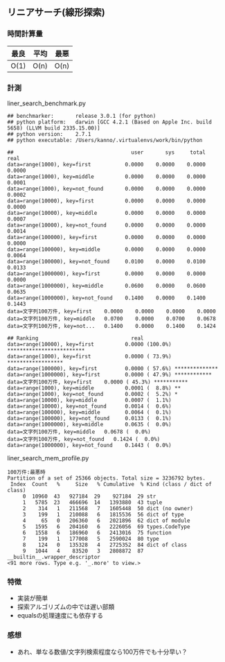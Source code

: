 ## リニアサーチ(線形探索)

### 時間計算量

| 最良 | 平均   | 最悪   |
|------|--------|--------|
| O(1) | O(n) | O(n) |

### 計測

liner_search_benchmark.py

    ## benchmarker:       release 3.0.1 (for python)
    ## python platform:   darwin [GCC 4.2.1 (Based on Apple Inc. build 5658) (LLVM build 2335.15.00)]
    ## python version:    2.7.1
    ## python executable: /Users/kanno/.virtualenvs/work/bin/python

    ##                                      user       sys     total      real
    data=range(1000), key=first           0.0000    0.0000    0.0000    0.0000
    data=range(1000), key=middle          0.0000    0.0000    0.0000    0.0001
    data=range(1000), key=not_found       0.0000    0.0000    0.0000    0.0002
    data=range(10000), key=first          0.0000    0.0000    0.0000    0.0000
    data=range(10000), key=middle         0.0000    0.0000    0.0000    0.0007
    data=range(10000), key=not_found      0.0000    0.0000    0.0000    0.0014
    data=range(100000), key=first         0.0000    0.0000    0.0000    0.0000
    data=range(100000), key=middle        0.0000    0.0000    0.0000    0.0064
    data=range(100000), key=not_found     0.0100    0.0000    0.0100    0.0133
    data=range(1000000), key=first        0.0000    0.0000    0.0000    0.0000
    data=range(1000000), key=middle       0.0600    0.0000    0.0600    0.0635
    data=range(1000000), key=not_found    0.1400    0.0000    0.1400    0.1443
    data=文字列100万件, key=first    0.0000    0.0000    0.0000    0.0000
    data=文字列100万件, key=middle   0.0700    0.0000    0.0700    0.0678
    data=文字列100万件, key=not...   0.1400    0.0000    0.1400    0.1424

    ## Ranking                              real
    data=range(10000), key=first          0.0000 (100.0%) *************************
    data=range(1000), key=first           0.0000 ( 73.9%) ******************
    data=range(100000), key=first         0.0000 ( 57.6%) **************
    data=range(1000000), key=first        0.0000 ( 47.9%) ************
    data=文字列100万件, key=first    0.0000 ( 45.3%) ***********
    data=range(1000), key=middle          0.0001 (  8.8%) **
    data=range(1000), key=not_found       0.0002 (  5.2%) *
    data=range(10000), key=middle         0.0007 (  1.1%)
    data=range(10000), key=not_found      0.0014 (  0.6%)
    data=range(100000), key=middle        0.0064 (  0.1%)
    data=range(100000), key=not_found     0.0133 (  0.1%)
    data=range(1000000), key=middle       0.0635 (  0.0%)
    data=文字列100万件, key=middle   0.0678 (  0.0%)
    data=文字列100万件, key=not_found   0.1424 (  0.0%)
    data=range(1000000), key=not_found    0.1443 (  0.0%)

liner_search_mem_profile.py

    100万件:最悪時
    Partition of a set of 25366 objects. Total size = 3236792 bytes.
     Index  Count   %     Size   % Cumulative  % Kind (class / dict of class)
         0  10960  43   927184  29    927184  29 str
         1   5785  23   466696  14   1393880  43 tuple
         2    314   1   211568   7   1605448  50 dict (no owner)
         3    199   1   210088   6   1815536  56 dict of type
         4     65   0   206360   6   2021896  62 dict of module
         5   1595   6   204160   6   2226056  69 types.CodeType
         6   1558   6   186960   6   2413016  75 function
         7    199   1   177008   5   2590024  80 type
         8    124   0   135328   4   2725352  84 dict of class
         9   1044   4    83520   3   2808872  87 __builtin__.wrapper_descriptor
    <91 more rows. Type e.g. '_.more' to view.>

### 特徴

* 実装が簡単
* 探索アルゴリズムの中では遅い部類
* equalsの処理速度にも依存する

### 感想

* あれ、単なる数値/文字列検索程度なら100万件でも十分早い？
